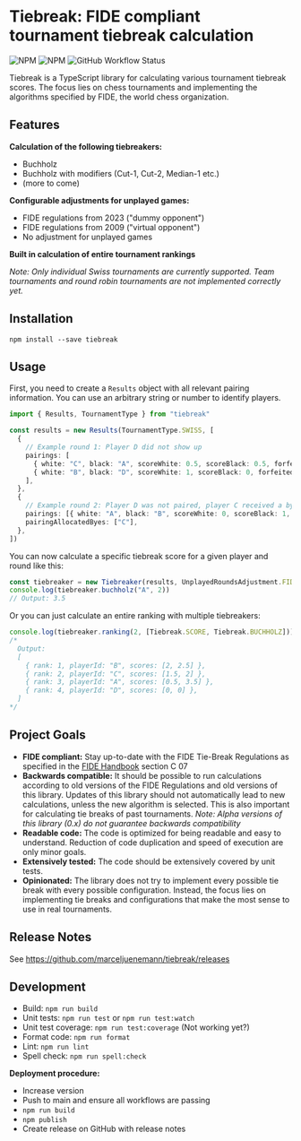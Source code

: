 # Tiebreak: FIDE compliant tournament tiebreak calculation

![NPM](https://img.shields.io/npm/l/tiebreak)
![NPM](https://img.shields.io/npm/v/tiebreak)
![GitHub Workflow Status](https://github.com/marceljuenemann/tiebreak/actions/workflows/tiebreak.yml/badge.svg?branch=main)

Tiebreak is a TypeScript library for calculating various tournament tiebreak scores. The focus lies on chess tournaments and implementing the algorithms specified by FIDE, the world chess organization.

## Features

**Calculation of the following tiebreakers:**

- Buchholz
- Buchholz with modifiers (Cut-1, Cut-2, Median-1 etc.)
- (more to come)

**Configurable adjustments for unplayed games:**

- FIDE regulations from 2023 ("dummy opponent")
- FIDE regulations from 2009 ("virtual opponent")
- No adjustment for unplayed games

**Built in calculation of entire tournament rankings**

_Note: Only individual Swiss tournaments are currently supported. Team tournaments and round robin tournaments are not implemented correctly yet._

## Installation

`npm install --save tiebreak`

## Usage

First, you need to create a `Results` object with all relevant pairing information. You can use an arbitrary string or number to identify players.

```typescript
import { Results, TournamentType } from "tiebreak"

const results = new Results(TournamentType.SWISS, [
  {
    // Example round 1: Player D did not show up
    pairings: [
      { white: "C", black: "A", scoreWhite: 0.5, scoreBlack: 0.5, forfeited: false },
      { white: "B", black: "D", scoreWhite: 1, scoreBlack: 0, forfeited: true },
    ],
  },
  {
    // Example round 2: Player D was not paired, player C received a bye
    pairings: [{ white: "A", black: "B", scoreWhite: 0, scoreBlack: 1, forfeited: false }],
    pairingAllocatedByes: ["C"],
  },
])
```

You can now calculate a specific tiebreak score for a given player and round like this:

```typescript
const tiebreaker = new Tiebreaker(results, UnplayedRoundsAdjustment.FIDE_2023)
console.log(tiebreaker.buchholz("A", 2))
// Output: 3.5
```

Or you can just calculate an entire ranking with multiple tiebreakers:

```typescript
console.log(tiebreaker.ranking(2, [Tiebreak.SCORE, Tiebreak.BUCHHOLZ]))
/*
  Output:
  [
    { rank: 1, playerId: "B", scores: [2, 2.5] },
    { rank: 2, playerId: "C", scores: [1.5, 2] },
    { rank: 3, playerId: "A", scores: [0.5, 3.5] },
    { rank: 4, playerId: "D", scores: [0, 0] },
  ]
*/
```

## Project Goals

- **FIDE compliant:** Stay up-to-date with the FIDE Tie-Break Regulations as specified in the [FIDE Handbook](https://handbook.fide.com/) section C 07
- **Backwards compatible:** It should be possible to run calculations according to old versions of the FIDE Regulations and old versions of this library. Updates of this library should not automatically lead to new calculations, unless the new algorithm is selected. This is also important for calculating tie breaks of past tournaments. _Note: Alpha versions of this library (0.x) do not guarantee backwards compatibility_
- **Readable code:** The code is optimized for being readable and easy to understand. Reduction of code duplication and speed of execution are only minor goals.
- **Extensively tested:** The code should be extensively covered by unit tests.
- **Opinionated:** The library does not try to implement every possible tie break with every possible configuration. Instead, the focus lies on implementing tie breaks and configurations that make the most sense to use in real tournaments.

## Release Notes

See https://github.com/marceljuenemann/tiebreak/releases

## Development

- Build: `npm run build`
- Unit tests: `npm run test` or `npm run test:watch`
- Unit test coverage: `npm run test:coverage` (Not working yet?)
- Format code: `npm run format`
- Lint: `npm run lint`
- Spell check: `npm run spell:check`

**Deployment procedure:**

- Increase version
- Push to main and ensure all workflows are passing
- `npm run build`
- `npm publish`
- Create release on GitHub with release notes
